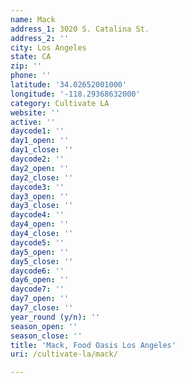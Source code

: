 ```yaml
---
name: Mack
address_1: 3020 S. Catalina St.
address_2: ''
city: Los Angeles
state: CA
zip: ''
phone: ''
latitude: '34.02652001000'
longitude: '-118.29368632000'
category: Cultivate LA
website: ''
active: ''
daycode1: ''
day1_open: ''
day1_close: ''
daycode2: ''
day2_open: ''
day2_close: ''
daycode3: ''
day3_open: ''
day3_close: ''
daycode4: ''
day4_open: ''
day4_close: ''
daycode5: ''
day5_open: ''
day5_close: ''
daycode6: ''
day6_open: ''
daycode7: ''
day7_open: ''
day7_close: ''
year_round (y/n): ''
season_open: ''
season_close: ''
title: 'Mack, Food Oasis Los Angeles'
uri: /cultivate-la/mack/

---
```

